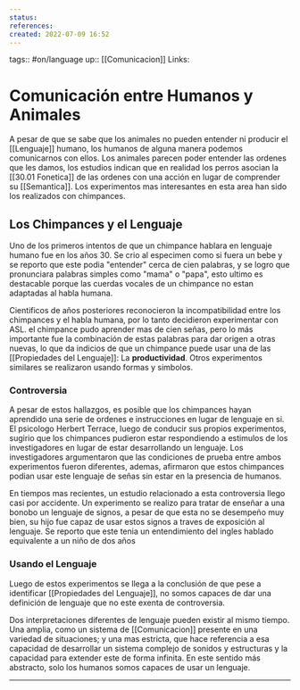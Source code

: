 ```yaml
---
status:
references:
created: 2022-07-09 16:52
---
```

tags:: #on/language 
up:: [[Comunicacion]]
Links: 
# Comunicación entre Humanos y Animales
A pesar de que se sabe que los animales no pueden entender ni producir el [[Lenguaje]] humano, los humanos de alguna manera podemos comunicarnos con ellos. Los animales parecen poder entender las ordenes que les damos, los estudios indican que en realidad los perros asocian la [[30.01 Fonetica]] de las ordenes con una acción en lugar de comprender su [[Semantica]]. Los experimentos mas interesantes en esta area han sido los realizados con chimpances.

## Los Chimpances y el Lenguaje
Uno de los primeros intentos de que un chimpance hablara en lenguaje humano fue en los años 30. Se crio al especimen como si fuera un bebe y se reporto que este podia "entender" cerca de cien palabras, y se logro que pronunciara palabras simples como "mama" o "papa", esto ultimo es destacable porque las cuerdas vocales de un chimpance no estan adaptadas al habla humana.

Cientificos de años posteriores reconocieron la incompatibilidad entre los chimpances y el habla humana, por lo tanto decidieron experimentar con ASL. el chimpance pudo aprender mas de cien señas, pero lo más importante fue la combinación de estas palabras para dar origen a otras nuevas, lo que da indicios de que un chimpance puede usar una de las [[Propiedades del Lenguaje]]: La **productividad**. Otros experimentos similares se realizaron usando formas y simbolos.

### Controversia
A pesar de estos hallazgos, es posible que los chimpances hayan aprendido una serie de ordenes e instrucciones en lugar de lenguaje en si. El psicologo Herbert Terrace, luego de conducir sus propios experimentos, sugirio que los chimpances pudieron estar respondiendo a estimulos de los investigadores en lugar de estar desarrollando un lenguaje. Los investigadores argumentaron que las condiciones de prueba entre ambos experimentos fueron diferentes, ademas, afirmaron que estos chimpances podian usar este lenguaje de señas sin estar en la presencia de humanos.

En tiempos mas recientes, un estudio relacionado a esta controversia llego casi por accidente. Un experimento se realizo para tratar de enseñar a una bonobo un lenguaje de signos, a pesar de que esta no se desempeño muy bien, su hijo fue capaz de usar estos signos a traves de exposición al lenguaje. Se reporto que este tenia un entendimiento del ingles hablado equivalente a un niño de dos años

### Usando el Lenguaje
Luego de estos experimentos se llega a la conclusión de que pese a identificar [[Propiedades del Lenguaje]], no somos capaces de dar una definición de lenguaje que no este exenta de controversia.

Dos interpretaciones diferentes de lenguaje pueden existir al mismo tiempo. Una amplia, como un sistema de [[Comunicacion]] presente en una variedad de situaciones; y una mas estricta, que hace referencia a esa capacidad de desarrollar un sistema complejo de sonidos y estructuras y la capacidad para extender este de forma infinita. En este sentido más abstracto, solo los humanos somos capaces de usar un lenguaje.


___
